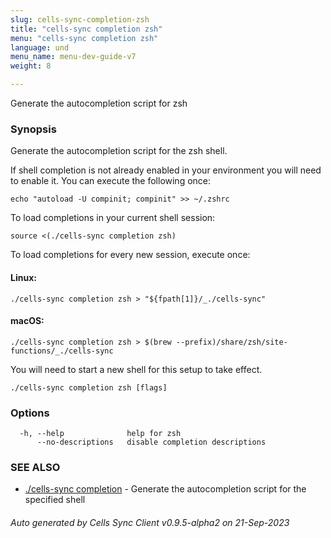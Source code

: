 ```yaml
---
slug: cells-sync-completion-zsh
title: "cells-sync completion zsh"
menu: "cells-sync completion zsh"
language: und
menu_name: menu-dev-guide-v7
weight: 8

---
```

Generate the autocompletion script for zsh

### Synopsis

Generate the autocompletion script for the zsh shell.

If shell completion is not already enabled in your environment you will need
to enable it.  You can execute the following once:

	echo "autoload -U compinit; compinit" >> ~/.zshrc

To load completions in your current shell session:

	source <(./cells-sync completion zsh)

To load completions for every new session, execute once:

#### Linux:

	./cells-sync completion zsh > "${fpath[1]}/_./cells-sync"

#### macOS:

	./cells-sync completion zsh > $(brew --prefix)/share/zsh/site-functions/_./cells-sync

You will need to start a new shell for this setup to take effect.


```
./cells-sync completion zsh [flags]
```

### Options

```
  -h, --help              help for zsh
      --no-descriptions   disable completion descriptions
```

### SEE ALSO

* [./cells-sync completion](../cells-sync-completion)	 - Generate the autocompletion script for the specified shell

###### Auto generated by Cells Sync Client v0.9.5-alpha2 on 21-Sep-2023
